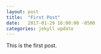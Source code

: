 ```yaml
---
layout: post
title:  "First Post"
date:   2017-01-29 16:00:00 -0500
categories: jekyll update
---
```

This is the first post.
